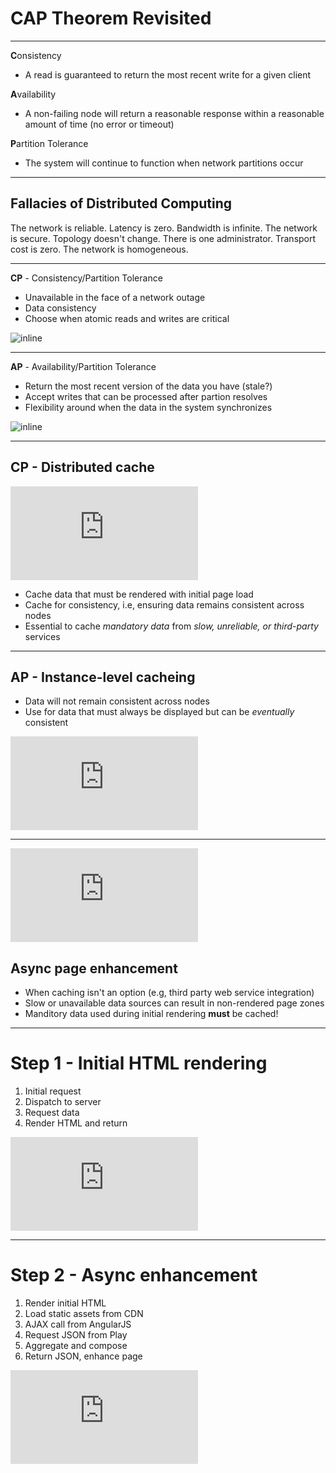 # CAP Theorem Revisited

---

**C**onsistency

- A read is guaranteed to return the most recent write for a given client

**A**vailability

- A non-failing node will return a reasonable response within a reasonable amount of time (no error or timeout)

**P**artition Tolerance

- The system will continue to function when network partitions occur

---

## Fallacies of Distributed Computing

The network is reliable.
Latency is zero.
Bandwidth is infinite.
The network is secure.
Topology doesn't change.
There is one administrator.
Transport cost is zero.
The network is homogeneous.

---

**CP** - Consistency/Partition Tolerance

- Unavailable in the face of a network outage
- Data consistency 
- Choose when atomic reads and writes are critical

![inline](https://dl.dropboxusercontent.com/u/14279899/Deckset/play_workshop_java/CAP-CP.png)

---

**AP** - Availability/Partition Tolerance

- Return the most recent version of the data you have (stale?)
- Accept writes that can be processed after partion resolves
- Flexibility around when the data in the system synchronizes

![inline](https://dl.dropboxusercontent.com/u/14279899/Deckset/play_workshop_java/CAP-AP.png)

---

## CP - Distributed cache

![left fit](https://dl.dropboxusercontent.com/u/14279899/Deckset/play_workshop/distributed-cache-diagram-8243.pdf)

- Cache data that must be rendered with initial page load
- Cache for consistency, i.e, ensuring data remains consistent across nodes
- Essential to cache _mandatory data_ from _slow, unreliable, or third-party_ services

---

## AP - Instance-level cacheing

- Data will not remain consistent across nodes
- Use for data that must always be displayed but can be _eventually_ consistent

![right fit](https://dl.dropboxusercontent.com/u/14279899/Deckset/play_workshop/instance-cache-diagram.pdf)

---

![right fit](https://dl.dropboxusercontent.com/u/14279899/Deckset/play_workshop/page-zones-7915.pdf)

## Async page enhancement

- When caching isn't an option (e.g, third party web service integration)
- Slow or unavailable data sources can result in non-rendered page zones
- Manditory data used during initial rendering **must** be cached!

---

# Step 1 - Initial HTML rendering

1. Initial request
2. Dispatch to server
3. Request data
4. Render HTML and return

![left fit](https://dl.dropboxusercontent.com/u/14279899/Deckset/play_workshop/html-flow-diagram-1-8066.pdf)

---

# Step 2 - Async enhancement

1. Render initial HTML
2. Load static assets from CDN
3. AJAX call from AngularJS
4. Request JSON from Play
5. Aggregate and compose
6. Return JSON, enhance page

![left fit](https://dl.dropboxusercontent.com/u/14279899/Deckset/play_workshop/html-flow-diagram-2-8339.pdf)
